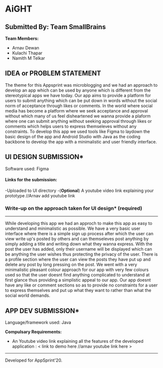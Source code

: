# AiGHT

## Submitted By: Team SmallBrains

**Team Members:**
- Arnav Dewan	
- Kulachi Thapar
- Namith M Telkar

## IDEA or PROBLEM STATEMENT
The theme for this Appsprint was microblogging and we had an approach to develop an app which can be used by anyone which is different from the 
stereotypical apps we have today.
Our app aims to provide a platform for users to submit anything which can be put down in words without the social norm of acceptance through likes or comments.
In the world where social media has become a platform where we seek acceptance and approval without which many of us feel disheartened we wanna provide a
plaform where one can submit anything without seeking approval through likes or comments which helps users to express themseleves without any constraints.
To develop this app we used tools like Figma to laydown the basic design of the app and Android Studio with Java as the coding backbone to develop the 
app with a minimalistic and user friendly interface.

## UI DESIGN SUBMISSION*
Software used: Figma

#### Links for the submission: 
-Uploaded to UI directory
-(**Optional**) A youtube video link explaining your prototype //Arnav add youtube link

### Write-up on the approach taken for UI design* (required)
---
While developing this app we had an approch to make this app as easy to understand and minimalistic as possible. We have a very basic user interface where 
there is a simple sign up process after which the user can view write up's posted by others and can themseleves post anything by simply adding a title and
writing down what they wanna express. With the post the user has added, only their username will be displayed which can be anything the user wishes thus 
protecting the privacy of the user. There is a profile section where the user can view the posts they have put up and delete any post by long pressing on the
post. We went with a very minimalistic pleasant colour approach for our app with very few colours used so that the user doesnt find anything complicated to
understand at first glance thus providing a simplistic appeal to our app. Our app doesnt have any like or comment sections so as to provide no constraints for 
a user to express themselves and put up what they want to rather than what the social world demands.

## APP DEV SUBMISSION*
Language/framework used: Java

**Compulsary Requirements:**
- An Youtube video link explaining all the features of the developed application : < link to demo here //arnav youtube link here >

---
Developed for AppSprint'20.